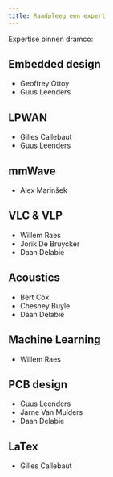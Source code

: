 ```yaml
---
title: Raadpleeg een expert
---
```


Expertise binnen dramco:

## Embedded design
- Geoffrey Ottoy
- Guus Leenders

## LPWAN
- Gilles Callebaut
- Guus Leenders

## mmWave
- Alex Marinšek

## VLC & VLP
- Willem Raes
- Jorik De Bruycker
- Daan Delabie

## Acoustics
- Bert Cox
- Chesney Buyle
- Daan Delabie

## Machine Learning
- Willem Raes

## PCB design
- Guus Leenders
- Jarne Van Mulders
- Daan Delabie

## LaTex
- Gilles Callebaut
